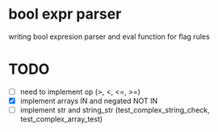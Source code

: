 # bool expr parser

writing bool expresion parser and eval function for flag rules

# TODO

- [ ] need to implement op (>, <, <=, >=)
- [x] implement arrays IN and negated NOT IN
- [ ] implement str and string_str (test_complex_string_check, test_complex_array_test)
